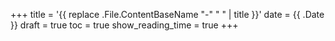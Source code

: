 +++
title = '{{ replace .File.ContentBaseName "-" " " | title }}'
date = {{ .Date }}
draft = true
toc = true
show_reading_time = true
+++
